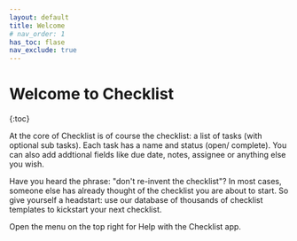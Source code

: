 ```yaml
---
layout: default
title: Welcome
# nav_order: 1
has_toc: flase
nav_exclude: true
---
```

# Welcome to Checklist
{:toc}

At the core of Checklist is of course the checklist: a list of tasks (with optional sub tasks). Each task has a name and status (open/ complete). You can also add addtional fields like due date, notes, assignee or anything else you wish.

Have you heard the phrase: "don't re-invent the checklist"? In most cases, someone else has already thought of the checklist you are about to start. So give yourself a headstart: use our database of thousands of checklist templates to kickstart your next checklist.

Open the menu on the top right for Help with the Checklist app.